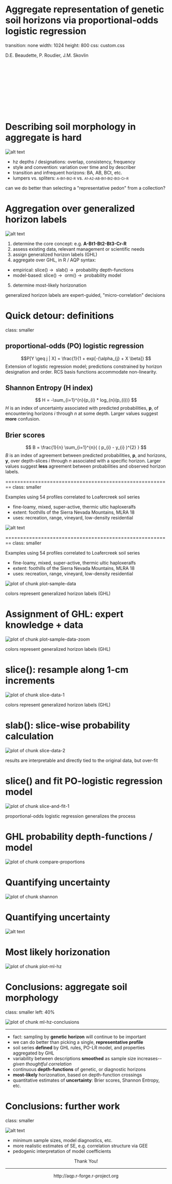 





Aggregate representation of genetic soil horizons via proportional-odds logistic regression
========================================================
transition: none
width: 1024
height: 800
css: custom.css


D.E. Beaudette, P. Roudier, J.M. Skovlin

<br><br><br><br><br><br><br><br>
<span style="color: white; font-size:50%;">This document is based on `aqp` version 1.8-8 and `soilDB` version 1.5-5`.</span>



Describing soil morphology in aggregate is hard
========================================================
![alt text](static-figures/mvo-soil-montage-narrow.jpg)

- hz depths / designations: overlap, consistency, frequency
- style and convention: variation over time and by describer
- transition and infrequent horizons: BA, AB, BCt, etc.
- lumpers vs. spliters: <span style="font-size:75%; font-stretch: condensed;">A-Bt1-Bt2-R</span> vs. <span style="font-size:75%; font-stretch: condensed;">A1-A2-AB-Bt1-Bt2-Bt3-Cr-R</span>

<span class="oneliner">can we do better than selecting a "representative pedon" from a collection?</span>


Aggregation over generalized horizon labels
========================================================
![alt text](static-figures/genhz-sketch.png)

1. determine the core concept: e.g. **A-Bt1-Bt2-Bt3-Cr-R**
2. assess existing data, relevant management or scientific needs
3. assign generalized horizon labels (GHL)
4. aggregate over GHL, in R / AQP syntax:
 - empirical: slice() &#8594;&nbsp; slab() &#8594;&nbsp; probability depth-functions
 - model-based:  slice() &#8594;&nbsp; orm() &#8594;&nbsp; probability model
5. determine most-likely horizonation

<span class="oneliner">generalized horizon labels are expert-guided, "micro-correlation" decisions</span>



Quick detour: definitions
========================================================
class: smaller

## proportional-odds (PO) logistic regression
$$P[Y \geq j | X] = \frac{1}{1 + exp[-(\alpha_{j} + X \beta]} $$
Extension of logistic regression model; predictions constrained by horizon designation and order. RCS basis functions accommodate non-linearity.

## Shannon Entropy (H index)
$$ H = -\sum_{i=1}^{n}{p_{i} * log_{n}(p_{i})}  $$
$H$ is an index of uncertainty associated with predicted probabilities, $\mathbf{p}$, of encountering horizons $i$ through $n$ at some depth. Larger values suggest **more** confusion.

## Brier scores
$$ B = \frac{1}{n} \sum_{i=1}^{n}{ ( p_{i} - y_{i} )^{2}  }  $$
$B$ is an index of agreement between predicted probabilities, $\mathbf{p}$, and horizons, $\mathbf{y}$, over depth-slices $i$ through $n$ associated with a specific horizon. Larger values suggest **less** agreement between probabilities and observed horizon labels.



========================================================
class: smaller

Examples using 54 profiles correlated to Loafercreek soil series

- fine-loamy, mixed, super-active, thermic ultic haploxeralfs
- extent: foothills of the Sierra Nevada Mountains, MLRA 18
- uses: recreation, range, vineyard, low-density residential

![alt text](static-figures/loafercreek-landscapes.jpg)


========================================================
class: smaller

Examples using 54 profiles correlated to Loafercreek soil series

- fine-loamy, mixed, super-active, thermic ultic haploxeralfs
- extent: foothills of the Sierra Nevada Mountains, MLRA 18
- uses: recreation, range, vineyard, low-density residential
<img src="presentation-figure/plot-sample-data-1.png" title="plot of chunk plot-sample-data" alt="plot of chunk plot-sample-data" style="display: block; margin: auto;" />

<span class="oneliner">colors represent generalized horizon labels (GHL)</span>



Assignment of GHL: expert knowledge + data
========================================================

<img src="presentation-figure/plot-sample-data-zoom-1.png" title="plot of chunk plot-sample-data-zoom" alt="plot of chunk plot-sample-data-zoom" style="display: block; margin: auto;" />

<span class="oneliner">colors represent generalized horizon labels (GHL)</span>


slice(): resample along 1-cm increments
========================================================

<img src="presentation-figure/slice-data-1-1.png" title="plot of chunk slice-data-1" alt="plot of chunk slice-data-1" style="display: block; margin: auto;" />

<span class="oneliner">colors represent generalized horizon labels (GHL)</span>


slab(): slice-wise probability calculation
========================================================

<img src="presentation-figure/slice-data-2-1.png" title="plot of chunk slice-data-2" alt="plot of chunk slice-data-2" style="display: block; margin: auto;" />

<span class="oneliner">results are interpretable and directly tied to the original data, but over-fit</span>


slice() and fit PO-logistic regression model
========================================================

<img src="presentation-figure/slice-and-fit-1-1.png" title="plot of chunk slice-and-fit-1" alt="plot of chunk slice-and-fit-1" style="display: block; margin: auto;" />

<span class="oneliner">proportional-odds logistic regression generalizes the process</span>


GHL probability depth-functions / model
========================================================

<img src="presentation-figure/compare-proportions-1.png" title="plot of chunk compare-proportions" alt="plot of chunk compare-proportions" style="display: block; margin: auto;" />



Quantifying uncertainty
========================================================
<img src="presentation-figure/shannon-1.png" title="plot of chunk shannon" alt="plot of chunk shannon" style="display: block; margin: auto;" />


Quantifying uncertainty
========================================================
![alt text](static-figures/model-robustness.png)


Most likely horizonation
========================================================
<img src="presentation-figure/plot-ml-hz-1.png" title="plot of chunk plot-ml-hz" alt="plot of chunk plot-ml-hz" style="display: block; margin: auto;" />


Conclusions: aggregate soil morphology
========================================================
class: smaller
left: 40%

<img src="presentation-figure/ml-hz-conclusions-1.png" title="plot of chunk ml-hz-conclusions" alt="plot of chunk ml-hz-conclusions" style="display: block; margin: auto;" />

***

- fact: sampling by **genetic horizon** will continue to be important
- we can do better than picking a single, **representative profile**
- soil series **defined** by GHL rules, PO-LR model, and properties aggregated by GHL
- variability between descriptions **smoothed** as sample size increases-- *given thoughtful correlation*
- continuous **depth-functions** of genetic, or diagnostic horizons
- **most-likely** horizonation, based on depth-function crossings
- quantitative estimates of **uncertainty**: Brier scores, Shannon Entropy, etc.



Conclusions: further work
========================================================
class: smaller

![alt text](static-figures/mvo-soil-montage-narrow.jpg)

- minimum sample sizes, model diagnostics, etc.
- more realistic estimates of SE, e.g. correlation structure via GEE
- pedogenic interpretation of model coefficients


<center>
Thank You!
<hr>
http://aqp.r-forge.r-project.org
</center>
